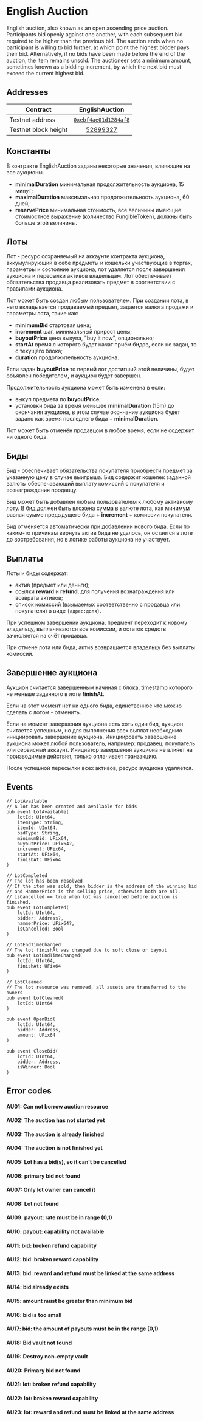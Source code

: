 # English Auction

English auction, also known as an open ascending price auction. Participants bid openly against one another, with each
subsequent bid required to be higher than the previous bid. The auction ends when no participant is willing to bid
further, at which point the highest bidder pays their bid. Alternatively, if no bids have been made before the end of
the auction, the item remains unsold. The auctioneer sets a minimum amount, sometimes known as a bidding increment, by
which the next bid must exceed the current highest bid.

## Addresses

| Contract | EnglishAuction |
| --- | :---: |
| Testnet address | [`0xebf4ae01d1284af8`](https://flow-view-source.com/testnet/account/0xebf4ae01d1284af8) |
| Testnet block height | [52899327](https://testnet.flowscan.org/transaction/56388da3ad7706ac7ecdd1bb8055d2adde383fc0d794795ec4d8d04ad5cf9b65)|


## Константы

В контракте EnglishAuction заданы некоторые значения, влияющие на все аукционы.

- **minimalDuration** минимальная продолжительность аукциона, 15 минут;
- **maximalDuration** максимальная продолжительность аукциона, 60 дней;
- **reservePrice** минимальная стоимость, все величины имеющие стоимостное выражение (количество FungibleToken), должны
  быть больше этой величины.

## Лоты

Лот - ресурс сохраняемый на аккаунте контракта аукциона, аккумулирующий в себе предметы и кошельки участвующие в торгах,
параметры и состояние аукциона, лот удаляется после завершения аукциона и пересылки активов владельцам. Лот обеспечивает
обязательства продавца реализовать предмет в соответствии с правилами аукциона.

Лот может быть создан любым пользователем. При создании лота, в него вкладывается продаваемый предмет, задается валюта
продажи и параметры лота, такие как:

- **minimumBid** стартовая цена;
- **increment** шаг, минимальный прирост цены;
- **buyoutPrice** цена выкупа, "buy it now", опционально;
- **startAt** время с которого будет начат приём бидов, если не задан, то с текущего блока;
- **duration** продолжительность аукциона.

Если задан **buyoutPrice** то первый лот достигший этой величины, будет объявлен победителем, и аукцион будет завершен.

Продолжительность аукциона может быть изменена в если:

- выкуп предмета по **buyoutPrice**;
- установки бида за время меньшее **minimalDuration** (15m) до окончания аукциона, в этом случае окончание аукциона
  будет задано как время последнего бида + **minimalDuration**.

Лот может быть отменён продавцом в любое время, если не содержит ни одного бида.

## Биды

Бид - обеспечивает обязательства покупателя приобрести предмет за указанную цену в случае выигрыша. Бид содержит
кошелек заданной валюты обеспечавающий выплату комиссий с покупателя и вознаграждения продавцу.

Бид может быть добавлен любым пользователем к любому активному лоту. В бид должен быть вложена сумма в валюте лота, как
минимум равная сумме предыдущего бида + **increment** + комиссии покупателя.

Бид отменяется автоматически при добавлении нового бида. Если по каким-то причинам вернуть актив бида не удалось,
он остается в лоте до востребования, но в логике работы аукциона не участвует.

## Выплаты

Лоты и биды содержат:
- актив (предмет или деньги); 
- ссылки **reward** и **refund**, для получения вознаграждения или возврата активов; 
- список комиссий (взымаемых соответственно с продавца или покупателя) в виде `{адрес:доля}`.

При успешном завершении аукциона, предмент переходит к новому владельцу, выплачиваются все комиссии, и остаток средств
зачисляется на счёт продавца.

При отмене лота или бида, актив возвращается владельцу без выплаты комиссий.

## Завершение аукциона

Аукцион считается завершенным начиная с блока, timestamp которого не меньше заданного в лоте **finishAt**.

Если на этот момент нет ни одного бида, единственное что можно сделать с лотом - отменить.

Если на момент завершения аукциона есть хоть один бид, аукцион считается успешным, но для выполнения всех выплат
необходимо инициировать завершение аукциона.
Инициировать завершение аукциона может любой пользователь, например: продавец, покупатель или сервисный аккаунт.
Инициатор завершения аукциона не влияет на производимые действия, только оплачивает транзакцию.

После успешной пересылки всех активов, ресурс аукциона удаляется.

## Events

    // LotAvailable
    // A lot has been created and available for bids
    pub event LotAvailable(
        lotId: UInt64,
        itemType: String,
        itemId: UInt64,
        bidType: String,
        minimumBid: UFix64,
        buyoutPrice: UFix64?,
        increment: UFix64,
        startAt: UFix64,
        finishAt: UFix64
    )

    // LotCompleted
    // The lot has been resolved
    // If the item was sold, then bidder is the address of the winning bid
    // and HammerPrice is the selling price, otherwise both are nil.
    // isCancelled == true when lot was cancelled before auction is finished.
    pub event LotCompleted(
        lotId: UInt64,
        bidder: Address?,
        hammerPrice: UFix64?,
        isCancelled: Bool
    )

    // LotEndTimeChanged
    // The lot finishAt was changed due to soft close or bayout
    pub event LotEndTimeChanged(
        lotId: UInt64,
        finishAt: UFix64
    )

    // LotCleaned
    // The lot resource was removed, all assets are transferred to the owners
    pub event LotCleaned(
        lotId: UInt64
    )

    pub event OpenBid(
        lotId: UInt64,
        bidder: Address,
        amount: UFix64
    )

    pub event CloseBid(
        lotId: UInt64,
        bidder: Address,
        isWinner: Bool
    )

## Error codes

#### AU01: Can not borrow auction resource

#### AU02: The auction has not started yet

#### AU03: The auction is already finished

#### AU04: The auction is not finished yet

#### AU05: Lot has a bid(s), so it can't be cancelled

#### AU06: primary bid not found

#### AU07: Only lot owner can cancel it

#### AU08: Lot not found

#### AU09: payout: rate must be in range (0,1)

#### AU10: payout: capability not available

#### AU11: bid: broken refund capability

#### AU12: bid: broken reward capability

#### AU13: bid: reward and refund must be linked at the same address

#### AU14: bid already exists

#### AU15: amount must be greater than minimum bid

#### AU16: bid is too small

#### AU17: bid: the amount of payouts must be in the range [0,1)

#### AU18: Bid vault not found

#### AU19: Destroy non-empty vault

#### AU20: Primary bid not found

#### AU21: lot: broken refund capability

#### AU22: lot: broken reward capability

#### AU23: lot: reward and refund must be linked at the same address
